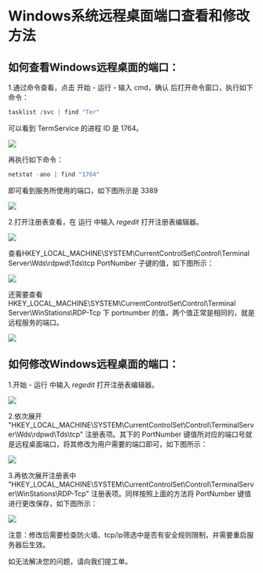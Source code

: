 

# Windows系统远程桌面端口查看和修改方法

## **如何查看Windows远程桌面的端口：**

1.通过命令查看，点击 开始 - 运行 - 输入 cmd，确认 后打开命令窗口，执行如下命令：

```c#
tasklist /svc | find "Ter"
```

可以看到 TermService 的进程 ID 是 1764。

![](../../../../../image/Elastic-Compute/Virtual-Machine/Windows/Windows系统远程桌面端口查看和修改方法01.png)

再执行如下命令：

```c#
netstat -ano | find "1764"
```

即可看到服务所使用的端口，如下图所示是 3389

![](../../../../../image/Elastic-Compute/Virtual-Machine/Windows/Windows系统远程桌面端口查看和修改方法02.png)

2.打开注册表查看，在 运行 中输入 *regedit* 打开注册表编辑器。

![](../../../../../image/Elastic-Compute/Virtual-Machine/Windows/Windows系统远程桌面端口查看和修改方法03.png)

查看HKEY_LOCAL_MACHINE\SYSTEM\CurrentControlSet\Control\Terminal Server\Wds\rdpwd\Tds\tcp  PortNumber 子键的值，如下图所示：

![](../../../../../image/Elastic-Compute/Virtual-Machine/Windows/Windows系统远程桌面端口查看和修改方法04.png)

还需要查看 HKEY_LOCAL_MACHINE\SYSTEM\CurrentControlSet\Control\Terminal Server\WinStations\RDP-Tcp 下 portnumber 的值，两个值正常是相同的，就是远程服务的端口。

![](../../../../../image/Elastic-Compute/Virtual-Machine/Windows/Windows系统远程桌面端口查看和修改方法05.png)

## **如何修改Windows远程桌面的端口：**

1.开始 - 运行 中输入 *regedit* 打开注册表编辑器。

![](../../../../../image/Elastic-Compute/Virtual-Machine/Windows/Windows系统远程桌面端口查看和修改方法03.png)

2.依次展开 "HKEY_LOCAL_MACHINE\SYSTEM\CurrentControlSet\Control\TerminalServer\Wds\rdpwd\Tds\tcp" 注册表项。其下的 PortNumber 键值所对应的端口号就是远程桌面端口，将其修改为用户需要的端口即可，如下图所示：

![](../../../../../image/Elastic-Compute/Virtual-Machine/Windows/Windows系统远程桌面端口查看和修改方法06.png)

3.再依次展开注册表中 "HKEY_LOCAL_MACHINE\SYSTEM\CurrentControlSet\Control\TerminalServer\WinStations\RDP-Tcp" 注册表项。同样按照上面的方法将 PortNumber 键值进行更改保存，如下图所示：

![](../../../../../image/Elastic-Compute/Virtual-Machine/Windows/Windows系统远程桌面端口查看和修改方法07.png)

注意：修改后需要检查防火墙、tcp/ip筛选中是否有安全规则限制，并需要重启服务器后生效。

如无法解决您的问题，请向我们提工单。

